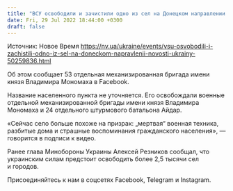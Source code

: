 ```yaml
---
title: "ВСУ освободили и зачистили одно из сел на Донецком направлении — видео"
date: Fri, 29 Jul 2022 18:44:00 +0300
draft: false
---
```

Источник: Новое Время https://nv.ua/ukraine/events/vsu-osvobodili-i-zachistili-odno-iz-sel-na-doneckom-napravlenii-novosti-ukrainy-50259836.html


 Об этом сообщает 53 отдельная механизированная бригада имени князя Владимира Мономаха в Facebook.

Название населенного пункта не уточняется. Его освобождали военные отдельной механизированной бригады имени князя Владимира Мономаха и 24 отдельного штурмового батальона Айдар.

«Сейчас село больше похоже на призрак: „мертвая“ военная техника, разбитые дома и страшные воспоминания гражданского населения», — говорится в подписи к видео.

Ранее глава Минобороны Украины Алексей Резников сообщал, что украинским силам предстоит освободить более 2,5 тысячи сел и городов.

Присоединяйтесь к нам в соцсетях Facebook, Telegram и Instagram.
